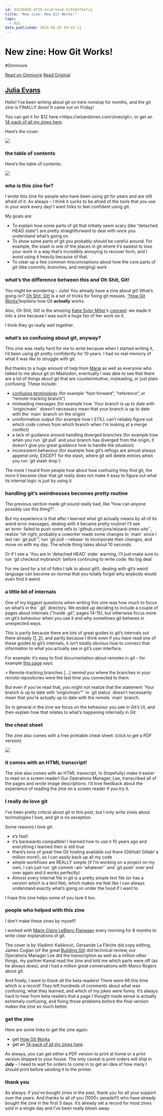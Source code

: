 ```yaml
---
id: 91b3b8b8-df28-4ccd-bea6-5c0184f4a7ca
title: "New zine: How Git Works!"
tags:
  - RSS
date_published: 2024-06-03 09:45:11
---
```


# New zine: How Git Works!
#Omnivore

[Read on Omnivore](https://omnivore.app/me/new-zine-how-git-works-18fdfbe3374)
[Read Original](https://jvns.ca/blog/2024/04/25/new-zine--how-git-works-/)



## [Julia Evans](https:&#x2F;&#x2F;jvns.ca&#x2F;)

Hello! I’ve been writing about git on here nonstop for months, and the git zine is FINALLY done! It came out on Friday!

You can get it for $12 here:&lt;https:&#x2F;&#x2F;wizardzines.com&#x2F;zines&#x2F;git&gt;, or get an [14-pack of all my zines here](https:&#x2F;&#x2F;wizardzines.com&#x2F;zines&#x2F;all-the-zines&#x2F;).

Here’s the cover:

[ ![](https:&#x2F;&#x2F;proxy-prod.omnivore-image-cache.app&#x2F;0x0,sDzFd23CHcfJj9T-x8yPe_b7s2M7ALdZtPrsL90ueBbU&#x2F;https:&#x2F;&#x2F;wizardzines.com&#x2F;zines&#x2F;git&#x2F;cover-small.jpg) ](https:&#x2F;&#x2F;wizardzines.com&#x2F;zines&#x2F;git) 

### the table of contents

Here’s the table of contents:

[ ![](https:&#x2F;&#x2F;proxy-prod.omnivore-image-cache.app&#x2F;0x0,sUX23nCP9STyTP_QOcmWXiK0sam7fjx_KQ9ROezTN6nY&#x2F;https:&#x2F;&#x2F;wizardzines.com&#x2F;zines&#x2F;git&#x2F;toc.png) ](https:&#x2F;&#x2F;wizardzines.com&#x2F;zines&#x2F;git&#x2F;toc.png)

### who is this zine for?

I wrote this zine for people who have been using git for years and are still afraid of it. As always – I think it sucks to be afraid of the tools that you use in your work every day! I want folks to feel confident using git.

My goals are:

* To explain how some parts of git that initially seem scary (like “detached HEAD state”) are pretty straightforward to deal with once you understand what’s going on
* To show some parts of git you probably _should_ be careful around. For example, the stash is one of the places in git where it’s easiest to lose your work in a way that’s incredibly annoying to recover form, and I avoid using it heavily because of that.
* To clear up a few common misconceptions about how the core parts of git (like commits, branches, and merging) work

### what’s the difference between this and Oh Shit, Git!

You might be wondering – Julia! You already have a zine about git! What’s going on? [Oh Shit, Git!](https:&#x2F;&#x2F;wizardzines.com&#x2F;zines&#x2F;oh-shit-git) is a set of tricks for fixing git messes. [“How Git Works”](https:&#x2F;&#x2F;wizardzines.com&#x2F;zines&#x2F;git&#x2F;)explains how Git **actually** works.

Also, Oh Shit, Git! is the amazing [Katie Sylor Miller](https:&#x2F;&#x2F;sylormiller.com&#x2F;)’s [concept](https:&#x2F;&#x2F;ohshitgit.com&#x2F;): we made it into a zine because I was such a huge fan of her work on it.

I think they go really well together.

### what’s so confusing about git, anyway?

This zine was really hard for me to write because when I started writing it, I’d been using git pretty confidently for 10 years. I had no real memory of what it was _like_ to struggle with git.

But thanks to a huge amount of help from [Marie](https:&#x2F;&#x2F;marieflanagan.com&#x2F;) as well as everyone who talked to me about git on Mastodon, eventually I was able to see that there are a lot of things about git that are counterintuitive, misleading, or just plain confusing. These include:

* [confusing terminology](https:&#x2F;&#x2F;jvns.ca&#x2F;blog&#x2F;2023&#x2F;11&#x2F;01&#x2F;confusing-git-terminology&#x2F;) (for example “fast-forward”, “reference”, or “remote-tracking branch”)
* misleading messages (for example how &#x60;Your branch is up to date with &#39;origin&#x2F;main&#39;&#x60; doesn’t necessary mean that your branch is up to date with the &#x60;main&#x60; branch on the origin)
* uninformative output (for example how I _STILL_ can’t reliably figure out which code comes from which branch when I’m looking at a merge conflict)
* a lack of guidance around handling diverged branches (for example how when you run &#x60;git pull&#x60; and your branch has diverged from the origin, it doesn’t give you great guidance how to handle the situation)
* inconsistent behaviour (for example how git’s reflogs are almost always append-only, EXCEPT for the stash, where git will delete entries when you run &#x60;git stash drop&#x60;)

The more I heard from people how about how confusing they find git, the more it became clear that git really does not make it easy to figure out what its internal logic is just by using it.

### handling git’s weirdnesses becomes pretty routine

The previous section made git sound really bad, like “how can anyone possibly use this thing?“.

But my experience is that after I learned what git actually means by all of its weird error messages, dealing with it became pretty routine! I’ll see an&#x60;error: failed to push some refs to &#39;github.com:jvns&#x2F;wizard-zines-site&#39;&#x60;, realize “oh right, probably a coworker made some changes to &#x60;main&#x60; since I last ran &#x60;git pull&#x60;”, run &#x60;git pull --rebase&#x60; to incorporate their changes, and move on with my day. The whole thing takes about 10 seconds.

Or if I see a &#x60;You are in &#39;detached HEAD&#39; state&#x60; warning, I’ll just make sure to run &#x60;git checkout mybranch&#x60; before continuing to write code. No big deal.

For me (and for a lot of folks I talk to about git!), dealing with git’s weird language can become so normal that you totally forget why anybody would even find it weird.

### a little bit of internals

One of my biggest questions when writing this zine was how much to focus on what’s in the &#x60;.git&#x60; directory. We ended up deciding to include a couple of pages about internals (“inside .git”, pages 14-15), but otherwise focus more on git’s _behaviour_ when you use it and why sometimes git behaves in unexpected ways.

This is partly because there are lots of great guides to git’s internals out there already ([1](https:&#x2F;&#x2F;maryrosecook.com&#x2F;blog&#x2F;post&#x2F;git-from-the-inside-out), [2](https:&#x2F;&#x2F;shop.jcoglan.com&#x2F;building-git&#x2F;)), and partly because I think even if you _have_ read one of these guides to git’s internals, it isn’t totally obvious how to connect that information to what you actually see in git’s user interface.

For example: it’s easy to find documentation about remotes in git – for example [this page](https:&#x2F;&#x2F;git-scm.com&#x2F;book&#x2F;en&#x2F;v2&#x2F;Git-Branching-Remote-Branches) says:

&gt; Remote-tracking branches \[…\] remind you where the branches in your remote repositories were the last time you connected to them.

But even if you’ve read that, you might not realize that the statement &#x60;Your branch is up to date with &#39;origin&#x2F;main&#39;&quot;&#x60; in &#x60;git status&#x60; doesn’t necessarily mean that you’re actually up to date with the remote &#x60;main&#x60; branch.

So in general in the zine we focus on the behaviour you see in Git’s UI, and then explain how that relates to what’s happening internally in Git.

### the cheat sheet

The zine also comes with a free printable cheat sheet: (click to get a PDF version)

[ ![](https:&#x2F;&#x2F;proxy-prod.omnivore-image-cache.app&#x2F;0x0,sHk_rctgCS8ZEigCpL9G_CKSUbRv4JdF8_1A7iUcn2f4&#x2F;https:&#x2F;&#x2F;wizardzines.com&#x2F;images&#x2F;cheat-sheet-smaller.png) ](https:&#x2F;&#x2F;wizardzines.com&#x2F;git-cheat-sheet.pdf)

### it comes with an HTML transcript!

The zine also comes with an HTML transcript, to (hopefully) make it easier to read on a screen reader! Our Operations Manager, Lee, transcribed all of the pages and wrote image descriptions. I’d love feedback about the experience of reading the zine on a screen reader if you try it.

### I really do love git

I’ve been pretty critical about git in this post, but I only write zines about technologies I love, and git is no exception.

Some reasons I love git:

* it’s fast!
* it’s backwards compatible! I learned how to use it 10 years ago and everything I learned then is still true
* there’s tons of great free Git hosting available out there (GitHub! Gitlab! a million more!), so I can easily back up all my code
* simple workflows are REALLY simple (if I’m working on a project on my own, I can just run &#x60;git commit -am &#39;whatever&#39;&#x60; and &#x60;git push&#x60; over and over again and it works perfectly)
* Almost every internal file in git is a pretty simple text file (or has a version which is a text file), which makes me feel like I can always understand exactly what’s going on under the hood if I want to.

I hope this zine helps some of you love it too.

### people who helped with this zine

I don’t make these zines by myself!

I worked with [Marie Claire LeBlanc Flanagan](https:&#x2F;&#x2F;marieflanagan.com&#x2F;) every morning for 8 months to write clear explanations of git.

The cover is by Vladimir Kašiković, Gersande La Flèche did copy editing, James Coglan (of the great [Building Git](https:&#x2F;&#x2F;shop.jcoglan.com&#x2F;building-git&#x2F;)) did technical review, our Operations Manager Lee did the transcription as well as a million other things, my partner Kamal read the zine and told me which parts were off (as he always does), and I had a million great conversations with Marco Rogers about git.

And finally, I want to thank all the beta readers! There were 66 this time which is a record! They left hundreds of comments about what was confusing, what they learned, and which of my jokes were funny. It’s always hard to hear from beta readers that a page I thought made sense is actually extremely confusing, and fixing those problems before the final version makes the zine so much better.

### get the zine

Here are some links to get the zine again:

* get [How Git Works](https:&#x2F;&#x2F;wizardzines.com&#x2F;zines&#x2F;git)
* get an [14-pack of all my zines here](https:&#x2F;&#x2F;wizardzines.com&#x2F;zines&#x2F;all-the-zines&#x2F;).

As always, you can get either a PDF version to print at home or a print version shipped to your house. The only caveat is print orders will ship in **July** – I need to wait for orders to come in to get an idea of how many I should print before sending it to the printer.

### thank you

As always: if you’ve bought zines in the past, thank you for all your support over the years. And thanks to all of you (1000+ people!!!) who have already bought the zine in the first 3 days. It’s already set a record for most zines sold in a single day and I’ve been really blown away.